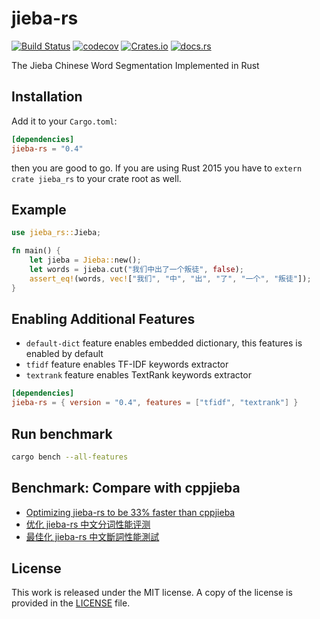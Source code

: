 # jieba-rs

[![Build Status](https://dev.azure.com/messense/jieba-rs/_apis/build/status/messense.jieba-rs?branchName=master)](https://dev.azure.com/messense/jieba-rs/_build/latest?definitionId=1&branchName=master)
[![codecov](https://codecov.io/gh/messense/jieba-rs/branch/master/graph/badge.svg)](https://codecov.io/gh/messense/jieba-rs)
[![Crates.io](https://img.shields.io/crates/v/jieba-rs.svg)](https://crates.io/crates/jieba-rs)
[![docs.rs](https://docs.rs/jieba-rs/badge.svg)](https://docs.rs/jieba-rs/)

The Jieba Chinese Word Segmentation Implemented in Rust

## Installation

Add it to your ``Cargo.toml``:

```toml
[dependencies]
jieba-rs = "0.4"
```

then you are good to go. If you are using Rust 2015 you have to ``extern crate jieba_rs`` to your crate root as well. 

## Example

```rust
use jieba_rs::Jieba;

fn main() {
    let jieba = Jieba::new();
    let words = jieba.cut("我们中出了一个叛徒", false);
    assert_eq!(words, vec!["我们", "中", "出", "了", "一个", "叛徒"]);
}
```

## Enabling Additional Features

* `default-dict` feature enables embedded dictionary, this features is enabled by default
* `tfidf` feature enables TF-IDF keywords extractor
* `textrank` feature enables TextRank keywords extractor

```toml
[dependencies]
jieba-rs = { version = "0.4", features = ["tfidf", "textrank"] }
```

## Run benchmark

```bash
cargo bench --all-features
```

## Benchmark: Compare with cppjieba 

* [Optimizing jieba-rs to be 33% faster than cppjieba](https://blog.paulme.ng/posts/2019-06-30-optimizing-jieba-rs-to-be-33percents-faster-than-cppjieba.html)
* [优化 jieba-rs 中文分词性能评测](https://blog.paulme.ng/posts/2019-07-01-%E4%BC%98%E5%8C%96-jieba-rs-%E4%B8%AD%E6%96%87%E5%88%86%E8%AF%8D-%E6%80%A7%E8%83%BD%E8%AF%84%E6%B5%8B%EF%BC%88%E5%BF%AB%E4%BA%8E-cppjieba-33percent%29.html)
* [最佳化 jieba-rs 中文斷詞性能測試](https://blog.paulme.ng/posts/2019-07-01-%E6%9C%80%E4%BD%B3%E5%8C%96jieba-rs%E4%B8%AD%E6%96%87%E6%96%B7%E8%A9%9E%E6%80%A7%E8%83%BD%E6%B8%AC%E8%A9%A6%28%E5%BF%AB%E4%BA%8Ecppjieba-33%25%29.html)

## License

This work is released under the MIT license. A copy of the license is provided in the [LICENSE](./LICENSE) file.
